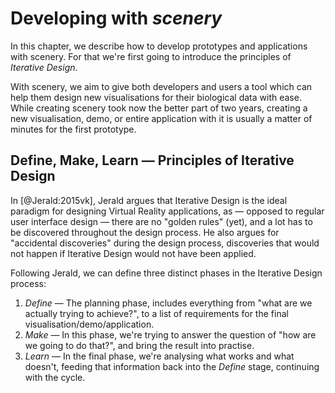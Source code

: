 # Developing with _scenery_



In this chapter, we describe how to develop prototypes and applications with scenery. For that we're first going to introduce the principles of _Iterative Design_.

With scenery, we aim to give both developers and users a tool which can help them design new visualisations for their biological data with ease. While creating scenery took now the better part of two years, creating a new visualisation, demo, or entire application with it is usually a matter of minutes for the first prototype.

## Define, Make, Learn — Principles of Iterative Design

In [@Jerald:2015vk], Jerald argues that Iterative Design is the ideal paradigm for designing Virtual Reality applications, as — opposed to regular user interface design — there are no "golden rules" (yet), and a lot has to be discovered throughout the design process. He also argues for "accidental discoveries" during the design process, discoveries that would not happen if Iterative Design would not have been applied.

Following Jerald, we can define three distinct phases in the Iterative Design process:

1. _Define_ — The planning phase, includes everything from "what are we actually trying to achieve?", to a list of requirements for the final visualisation/demo/application.
2. _Make_ — In this phase, we're trying to answer the question of "how are we going to do that?", and bring the result into practise.
3. _Learn_ — In the final phase, we're analysing what works and what doesn't, feeding that information back into the _Define_ stage, continuing with the cycle.





